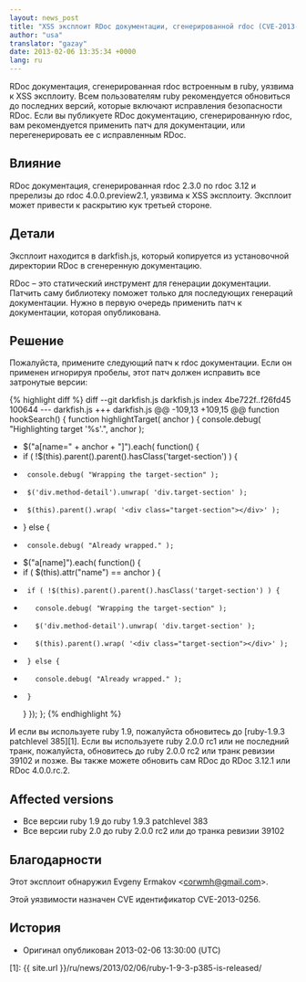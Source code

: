 ```yaml
---
layout: news_post
title: "XSS эксплоит RDoc документации, сгенерированной rdoc (CVE-2013-0256)"
author: "usa"
translator: "gazay"
date: 2013-02-06 13:35:34 +0000
lang: ru
---
```


RDoc документация, сгенерированная rdoc встроенным в ruby, уязвима к XSS
эксплоиту. Всем пользователям ruby рекомендуется обновиться до последних
версий, которые включают исправления безопасности RDoc. Если вы
публикуете RDoc документацию, сгенерированную rdoc, вам рекомендуется
применить патч для документации, или перегенерировать ее с исправленным
RDoc.

## Влияние

RDoc документация, сгенерированная rdoc 2.3.0 по rdoc 3.12 и пререлизы
до rdoc 4.0.0.preview2.1, уязвима к XSS эксплоиту. Эксплоит может
привести к раскрытию кук третьей стороне.

## Детали

Эксплоит находится в darkfish.js, который копируется из установочной
директории RDoc в сгенеренную документацию.

RDoc – это статический инструмент для генерации документации. Патчить
саму библиотеку поможет только для последующих генераций документации.
Нужно в первую очередь применить патч к документации, которая
опубликована.

## Решение

Пожалуйста, примените следующий патч к rdoc документации. Если он
применен игнорируя пробелы, этот патч должен исправить все затронутые
версии:

{% highlight diff %}
diff --git darkfish.js darkfish.js
index 4be722f..f26fd45 100644
--- darkfish.js
+++ darkfish.js
@@ -109,13 +109,15 @@ function hookSearch() {
 function highlightTarget( anchor ) {
   console.debug( "Highlighting target '%s'.", anchor );

-  $("a[name=" + anchor + "]").each( function() {
-    if ( !$(this).parent().parent().hasClass('target-section') ) {
-      console.debug( "Wrapping the target-section" );
-      $('div.method-detail').unwrap( 'div.target-section' );
-      $(this).parent().wrap( '<div class="target-section"></div>' );
-    } else {
-      console.debug( "Already wrapped." );
+  $("a[name]").each( function() {
+    if ( $(this).attr("name") == anchor ) {
+      if ( !$(this).parent().parent().hasClass('target-section') ) {
+        console.debug( "Wrapping the target-section" );
+        $('div.method-detail').unwrap( 'div.target-section' );
+        $(this).parent().wrap( '<div class="target-section"></div>' );
+      } else {
+        console.debug( "Already wrapped." );
+      }
     }
   });
 };
{% endhighlight %}

И если вы используете ruby 1.9, пожалуйста обновитесь до [ruby-1.9.3 patchlevel
385][1]. Если вы используете ruby 2.0.0 rc1 или не последний транк, пожалуйста,
обновитесь до ruby 2.0.0 rc2 или транк ревизии 39102 и позже. Вы также
можете обновить сам RDoc до RDoc 3.12.1 или RDoc 4.0.0.rc.2.

## Affected versions

* Все версии ruby 1.9 до ruby 1.9.3 patchlevel 383
* Все версии ruby 2.0 до ruby 2.0.0 rc2 или до транка ревизии 39102

## Благодарности

Этот эксплоит обнаружил Evgeny Ermakov &lt;corwmh@gmail.com&gt;.

Этой уязвимости назначен CVE идентификатор CVE-2013-0256.

## История

* Оригинал опубликован 2013-02-06 13:30:00 (UTC)



[1]: {{ site.url }}/ru/news/2013/02/06/ruby-1-9-3-p385-is-released/
